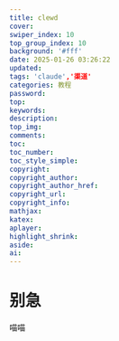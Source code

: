 ```yaml
---
title: clewd
cover: 
swiper_index: 10
top_group_index: 10
background: '#fff'
date: 2025-01-26 03:26:22
updated:
tags: 'claude','渠道'
categories: 教程
password:
top:
keywords:
description:
top_img:
comments:
toc:
toc_number:
toc_style_simple:
copyright:
copyright_author:
copyright_author_href:
copyright_url:
copyright_info:
mathjax:
katex:
aplayer:
highlight_shrink:
aside:
ai:
---
```

# 别急
喵喵